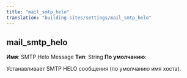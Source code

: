 ```yaml
---
title: "mail_smtp_helo"
translation: "building-sites/settings/mail_smtp_helo"
---
```


## mail\_smtp\_helo

**Имя**: SMTP Helo Message
**Тип**: String
**По умолчанию**:

Устанавливает SMTP HELO сообщения (по умолчанию имя хоста).

